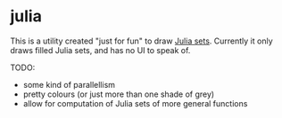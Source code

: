 julia
=====

This is a utility created "just for fun" to draw [Julia sets](http://en.wikipedia.org/wiki/Julia_set).
Currently it only draws filled Julia sets, and has no UI to speak of.

TODO:
 * some kind of parallellism
 * pretty colours (or just more than one shade of grey)
 * allow for computation of Julia sets of more general functions
